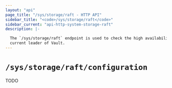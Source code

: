 ```yaml
---
layout: "api"
page_title: "/sys/storage/raft - HTTP API"
sidebar_title: "<code>/sys/storage/raft</code>"
sidebar_current: "api-http-system-storage-raft"
description: |-

  The `/sys/storage/raft` endpoint is used to check the high availability status and
  current leader of Vault.
---
```


# `/sys/storage/raft/configuration`

TODO
